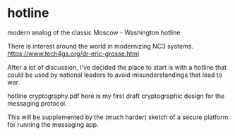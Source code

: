 # hotline
modern analog of the classic Moscow - Washington hotline

There is interest around the world in modernizing NC3 systems.
https://www.tech4gs.org/dr-eric-grosse.html

After a lot of discussion, I've decided the place to start is
with a hotline that could be used by national leaders to avoid
misunderstandings that lead to war.

hotline cryptography.pdf here is my first draft cryptographic
design for the messaging protocol.

This will be supplemented by the (much harder) sketch of a
secure platform for running the messaging app.
